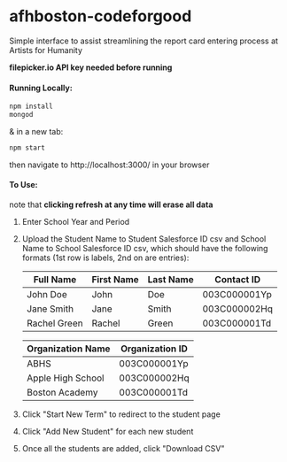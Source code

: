 afhboston-codeforgood
==========
Simple interface to assist streamlining the report card entering process at Artists for Humanity

**filepicker.io API key needed before running**


#### Running Locally:
```sh
npm install
mongod
```
& in a new tab:
```sh
npm start
```
then navigate to http://localhost:3000/ in your browser


#### To Use:

note that **clicking refresh at any time will erase all data**


1. Enter School Year and Period
2. Upload the Student Name to Student Salesforce ID csv and School Name to School Salesforce ID csv, which should have the following formats (1st row is labels, 2nd on are entries):

    |  Full Name   |  First Name  |  Last Name  |  Contact ID  |
    | ------------ | ------------ | ----------- | ------------ |
    | John Doe     | John         | Doe         | 003C000001Yp |
    | Jane Smith   | Jane         | Smith       | 003C000002Hq |
    | Rachel Green | Rachel       | Green       | 003C000001Td |

    |  Organization Name  |  Organization ID  | 
    | ------------------- | ----------------- | 
    | ABHS                | 003C000001Yp      | 
    | Apple High School   | 003C000002Hq      |
    | Boston Academy      | 003C000001Td      | 

3. Click "Start New Term" to redirect to the student page
4. Click "Add New Student" for each new student
5. Once all the students are added, click "Download CSV"

